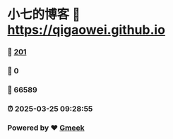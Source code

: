 # 小七的博客 :link: https://qigaowei.github.io 
### :page_facing_up: [201](https://qigaowei.github.io/tag.html) 
### :speech_balloon: 0 
### :hibiscus: 66589 
### :alarm_clock: 2025-03-25 09:28:55 
### Powered by :heart: [Gmeek](https://github.com/Meekdai/Gmeek)
